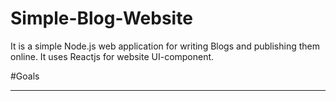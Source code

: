 # Simple-Blog-Website
It is a simple Node.js web application for writing Blogs and publishing them online. It uses Reactjs for website UI-component.

#Goals
****
